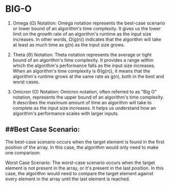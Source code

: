 
# BIG-O


1. Omega (Ω) Notation:
Omega notation represents the best-case scenario or lower bound of an algorithm's time complexity. It gives us the lower limit on the growth rate of an algorithm's runtime as the input size increases. In other words, Ω(g(n)) indicates that the algorithm will take at least as much time as g(n) as the input size grows.


2. Theta (Θ) Notation:
Theta notation represents the average or tight bound of an algorithm's time complexity. It provides a range within which the algorithm's performance falls as the input size increases. When an algorithm's time complexity is Θ(g(n)), it means that the algorithm's runtime grows at the same rate as g(n), both in the best and worst cases.

3. Omicron (O) Notation:
Omicron notation, often referred to as "Big O" notation, represents the upper bound of an algorithm's time complexity. It describes the maximum amount of time an algorithm will take to complete as the input size increases. It helps us understand how an algorithm's performance scales with larger inputs.


##Best Case Scenario:
---------------------
The best-case scenario occurs when the target element is found in the first position of the array. In this case, the algorithm would only need to make one comparison.

Worst Case Scenario:
The worst-case scenario occurs when the target element is not present in the array, or it's present in the last position. In this case, the algorithm would need to compare the target element against every element in the array until the last element is reached.





